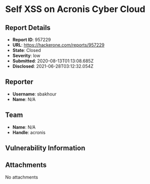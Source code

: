 # Self XSS on Acronis Cyber Cloud

## Report Details
- **Report ID**: 957229
- **URL**: https://hackerone.com/reports/957229
- **State**: Closed
- **Severity**: low
- **Submitted**: 2020-08-13T01:13:08.685Z
- **Disclosed**: 2021-06-28T03:12:32.054Z

## Reporter
- **Username**: sbakhour
- **Name**: N/A

## Team
- **Name**: N/A
- **Handle**: acronis

## Vulnerability Information


## Attachments
No attachments
